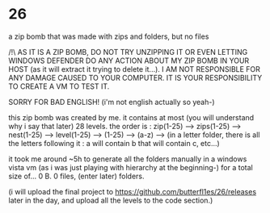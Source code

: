 # 26
a zip bomb that was made with zips and folders, but no files


/!\ AS IT IS A ZIP BOMB, DO NOT TRY UNZIPPING IT OR EVEN LETTING WINDOWS DEFENDER DO ANY ACTION ABOUT MY ZIP BOMB IN YOUR HOST (as it will extract it trying to delete it...).
I AM NOT RESPONSIBLE FOR ANY DAMAGE CAUSED TO YOUR COMPUTER. IT IS YOUR RESPONSIBILITY TO CREATE A VM TO TEST IT.

SORRY FOR BAD ENGLISH! (i'm not english actually so yeah-)

this zip bomb was created by me. it contains at most (you will understand why i say that later) 28 levels.
the order is : zip(1-25) --> zips(1-25) --> nest(1-25) --> level(1-25) --> (1-25) --> (a-z) --> (in a letter folder, there is all the letters following it : a will contain b that will contain c, etc...)

it took me around ~5h to generate all the folders manually in a windows vista vm (as i was just playing with hierarchy at the beginning-) for a total size of... 0 B.
0 files, (enter later) folders.

(i will upload the final project to https://github.com/butterfl1es/26/releases later in the day, and upload all the levels to the code section.)
